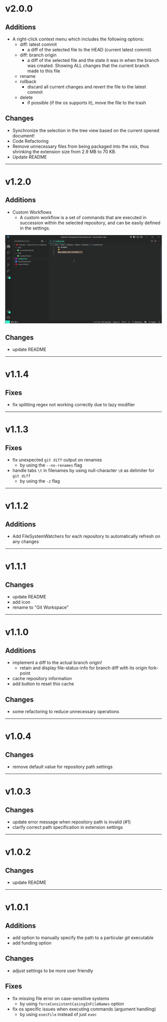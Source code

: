 # v2.0.0
## Additions
- A right-click context menu which includes the following options:
  - diff: latest commit
    - a diff of the selected file to the HEAD (current latest commit)
  - diff: branch origin
    - a diff of the selected file and the state it was in when the branch was created. Showing ALL changes that the
      current branch made to this file
  - rename
  - rollback
    - discard all current changes and revert the file to the latest commit
  - delete
    - if possible (if the os supports it), move the file to the trash

## Changes
- Synchronize the selection in the tree view based on the current opened document!
- Code Refactoring
- Remove unnecessary files from being packaged into the vsix, thus shrinking the extension size from 2.9 MB to 70 KB. 
- Update README

----------------------------------------------------------------------------

# v1.2.0
## Additions
- Custom Workflows
    - A custom workflow is a set of commands that are executed in succession within the selected repository, and can be easily defined in the settings.

<img src="https://raw.githubusercontent.com/DaveWasTakn/GitWorkspace/refs/heads/main/resources/excluded/workflow_feature.gif" width="800" height="auto">

## Changes
- update README

----------------------------------------------------------------------------

# v1.1.4
## Fixes
- fix splitting regex not working correctly due to lazy modifier

----------------------------------------------------------------------------

# v1.1.3
## Fixes
- fix unexpected `git diff` output on renames
    - by using the `--no-renames` flag
- handle tabs `\t` in filenames by using null-character `\0` as delimiter for `git diff`
    - by using the `-z` flag

----------------------------------------------------------------------------

# v1.1.2
## Additions
- Add FileSystemWatchers for each repository to automatically refresh on any changes

----------------------------------------------------------------------------

# v1.1.1
## Changes
- update README
- add icon
- rename to "Git Workspace"

----------------------------------------------------------------------------

# v1.1.0
## Additions
- implement a diff to the actual branch origin!
    - retain and display file-status-info for branch diff with its origin fork-point
- cache repository information
- add button to reset this cache

## Changes
- some refactoring to reduce unnecessary operations

----------------------------------------------------------------------------

# v1.0.4
## Changes
- remove default value for repository path settings

----------------------------------------------------------------------------

# v1.0.3
## Changes
- update error message when repository path is invalid (#1)
- clarify correct path specification in extension settings

----------------------------------------------------------------------------

# v1.0.2
## Changes
- update README

----------------------------------------------------------------------------


# v1.0.1
## Additions
- add option to manually specify the path to a particular _git_ executable
- add funding option

## Changes
- adjust settings to be more user friendly

## Fixes
- fix missing file error on case-sensitive systems
    - by using `forceConsistentCasingInFileNames` option
- fix os specific issues when executing commands (argument handling)
    - by using `execFile`  instead of just `exec`
